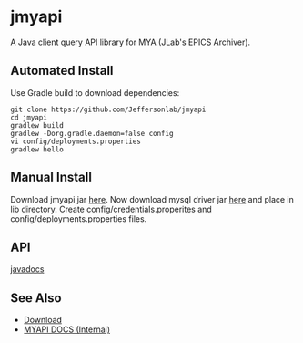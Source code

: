 # jmyapi
A Java client query API library for MYA (JLab's EPICS Archiver).  

## Automated Install
Use Gradle build to download dependencies:
```
git clone https://github.com/Jeffersonlab/jmyapi
cd jmyapi
gradlew build
gradlew -Dorg.gradle.daemon=false config
vi config/deployments.properties
gradlew hello
```
## Manual Install
Download jmyapi jar [here](https://github.com/JeffersonLab/jmyapi/releases).  Now download mysql driver jar [here](https://mvnrepository.com/artifact/mysql/mysql-connector-java/5.1.42) and place in lib directory.  Create config/credentials.properites and config/deployments.properties files.

## API
[javadocs](https://jeffersonlab.github.io/jmyapi/)   

## See Also
   - [Download](https://github.com/JeffersonLab/jmyapi/releases)    
   - [MYAPI DOCS (Internal)](http://devweb.acc.jlab.org/controls_web/certified/myapi/)
